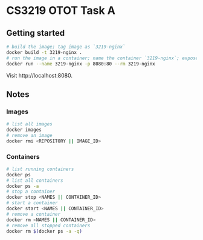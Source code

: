 # CS3219 OTOT Task A

## Getting started

```sh
# build the image; tag image as `3219-nginx`
docker build -t 3219-nginx .
# run the image in a container; name the container `3219-nginx`; expose port 8080; automatically remove container when exiting
docker run --name 3219-nginx -p 8080:80 --rm 3219-nginx
```

Visit http://localhost:8080.

## Notes

### Images

```sh
# list all images
docker images
# remove an image
docker rmi <REPOSITORY || IMAGE_ID>
```

### Containers

```sh
# list running containers
docker ps
# list all containers
docker ps -a
# stop a container
docker stop <NAMES || CONTAINER_ID>
# start a container
docker start <NAMES || CONTAINER_ID>
# remove a container
docker rm <NAMES || CONTAINER_ID>
# remove all stopped containers
docker rm $(docker ps -a -q)
```
